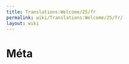 ```yaml
---
title: Translations:Welcome/25/fr
permalink: wiki/Translations:Welcome/25/fr/
layout: wiki
---
```


# Méta
